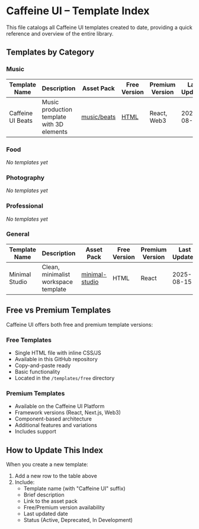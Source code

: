# Caffeine UI – Template Index

This file catalogs all Caffeine UI templates created to date, providing a quick reference and overview of the entire library.

## Templates by Category

### Music

| Template Name     | Description                                | Asset Pack                        | Free Version | Premium Version | Last Updated | Status |
| ----------------- | ------------------------------------------ | --------------------------------- | ------------ | --------------- | ------------ | ------ |
| Caffeine UI Beats | Music production template with 3D elements | [music/beats](/packs/music/beats) | [HTML](/templates/free/music/beats/beats-standard-caffeine-ui.html) | React, Web3     | 2025-08-16   | Active |

### Food

_No templates yet_

### Photography

_No templates yet_

### Professional

_No templates yet_

### General

| Template Name  | Description                          | Asset Pack                              | Free Version | Premium Version | Last Updated | Status |
| -------------- | ------------------------------------ | --------------------------------------- | ------------ | --------------- | ------------ | ------ |
| Minimal Studio | Clean, minimalist workspace template | [minimal-studio](/packs/minimal-studio) | HTML         | React           | 2025-08-15   | Active |

## Free vs Premium Templates

Caffeine UI offers both free and premium template versions:

### Free Templates
- Single HTML file with inline CSS/JS
- Available in this GitHub repository
- Copy-and-paste ready
- Basic functionality
- Located in the `/templates/free` directory

### Premium Templates
- Available on the Caffeine UI Platform
- Framework versions (React, Next.js, Web3)
- Component-based architecture
- Additional features and variations
- Includes support

## How to Update This Index

When you create a new template:

1. Add a new row to the table above
2. Include:
   - Template name (with "Caffeine UI" suffix)
   - Brief description
   - Link to the asset pack
   - Free/Premium version availability
   - Last updated date
   - Status (Active, Deprecated, In Development)
